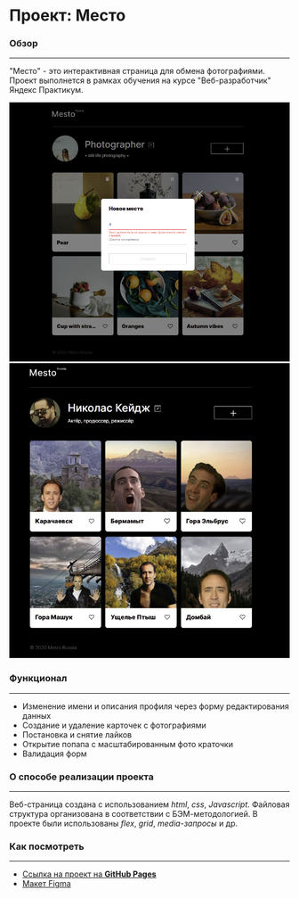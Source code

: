 # Проект: Место

### Обзор

---

"Место" - это интерактивная страница для обмена фотографиями. Проект выполнется в рамках обучения на курсе "Веб-разработчик" Яндекс Практикум.


<img src="./src/images/readme_pic.png" alt="Страница с открытым попапом добавления новой карточки"/>



<img src="./src/images/screenshot2.jpg" alt="Страница"/>



### Функционал

---

- Изменение имени и описания профиля через форму редактирования данных
- Создание и удаление карточек с фотографиями
- Постановка и снятие лайков
- Открытие попапа с масштабированным фото краточки
- Валидация форм

### О способе реализации проекта

---

Веб-страница создана с использованием _html_, _css_, _Javascript_. Файловая структура организована в соответствии с БЭМ-методологией. В проекте были использованы _flex_, _grid_, _media-запросы_ и др.

### **Как посмотреть**

---

- [Ссылка на проект на **GitHub Pages**](https://julbrn.github.io/mesto/)
- [Макет Figma](https://www.figma.com/file/2cn9N9jSkmxD84oJik7xL7/JavaScript.-Sprint-4?node-id=0%3A1)
